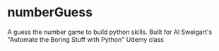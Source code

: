 # numberGuess
A guess the number game to build python skills. Built for Al Sweigart's "Automate the Boring Stuff with Python" Udemy class
